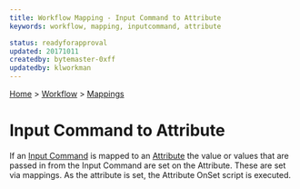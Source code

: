 ```yaml
---
title: Workflow Mapping - Input Command to Attribute
keywords: workflow, mapping, inputcommand, attribute

status: readyforapproval
updated: 20171011
createdby: bytemaster-0xff
updatedby: klworkman
---
```

[Home](../../Index.md) > [Workflow](../Index.md) > [Mappings](Index.md)

# Input Command to Attribute

If an [Input Command](../InputCommands.md) is mapped to an [Attribute](../Attributes.md) the value or values
that are passed in from the Input Command are set on the Attribute.  These are set via mappings.  As the 
attribute is set, the Attribute OnSet script is executed.
